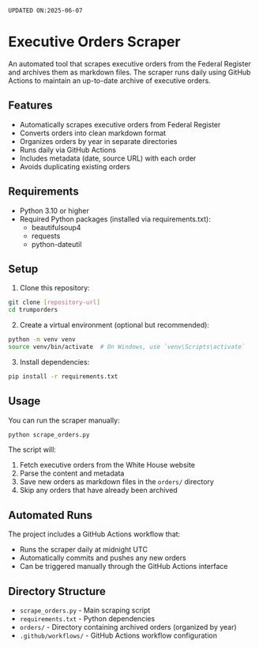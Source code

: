 `UPDATED ON:2025-06-07` 

# Executive Orders Scraper


An automated tool that scrapes executive orders from the Federal Register and archives them as markdown files. The scraper runs daily using GitHub Actions to maintain an up-to-date archive of executive orders.

## Features

- Automatically scrapes executive orders from Federal Register
- Converts orders into clean markdown format
- Organizes orders by year in separate directories
- Runs daily via GitHub Actions
- Includes metadata (date, source URL) with each order
- Avoids duplicating existing orders

## Requirements

- Python 3.10 or higher
- Required Python packages (installed via requirements.txt):
  - beautifulsoup4
  - requests
  - python-dateutil

## Setup

1. Clone this repository:
```bash
git clone [repository-url]
cd trumporders
```

2. Create a virtual environment (optional but recommended):
```bash
python -m venv venv
source venv/bin/activate  # On Windows, use `venv\Scripts\activate`
```

3. Install dependencies:
```bash
pip install -r requirements.txt
```

## Usage

You can run the scraper manually:

```bash
python scrape_orders.py
```

The script will:
1. Fetch executive orders from the White House website
2. Parse the content and metadata
3. Save new orders as markdown files in the `orders/` directory
4. Skip any orders that have already been archived

## Automated Runs

The project includes a GitHub Actions workflow that:
- Runs the scraper daily at midnight UTC
- Automatically commits and pushes any new orders
- Can be triggered manually through the GitHub Actions interface

## Directory Structure

- `scrape_orders.py` - Main scraping script
- `requirements.txt` - Python dependencies
- `orders/` - Directory containing archived orders (organized by year)
- `.github/workflows/` - GitHub Actions workflow configuration

